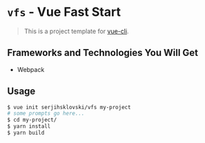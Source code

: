 # `vfs` - Vue Fast Start

> This is a project template for [vue-cli](https://github.com/vuejs/vue-cli).

## Frameworks and Technologies You Will Get

* Webpack

## Usage

``` bash
$ vue init serjihsklovski/vfs my-project
# some prompts go here...
$ cd my-project/
$ yarn install
$ yarn build
```
